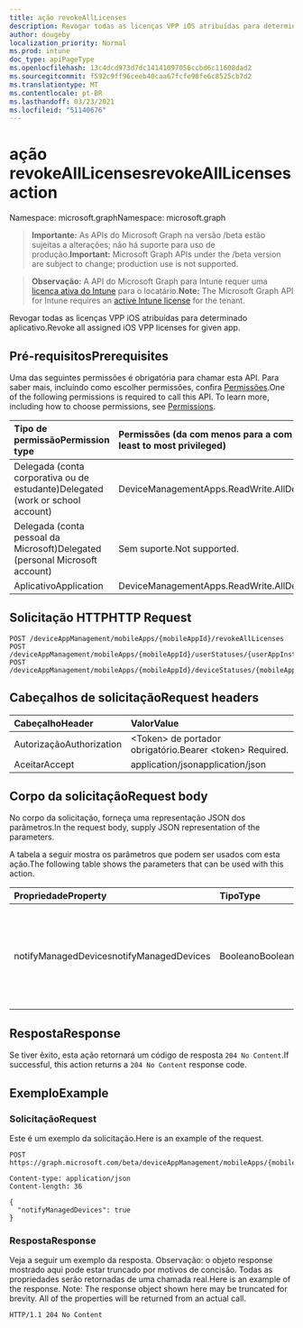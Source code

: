 ```yaml
---
title: ação revokeAllLicenses
description: Revogar todas as licenças VPP iOS atribuídas para determinado aplicativo.
author: dougeby
localization_priority: Normal
ms.prod: intune
doc_type: apiPageType
ms.openlocfilehash: 13c4dcd973d7dc14141097056ccbd6c11608dad2
ms.sourcegitcommit: f592c9ff96ceeb40caa67fcfe90fe6c8525cb7d2
ms.translationtype: MT
ms.contentlocale: pt-BR
ms.lasthandoff: 03/23/2021
ms.locfileid: "51140676"
---
```

# <a name="revokealllicenses-action"></a><span data-ttu-id="fa4e8-103">ação revokeAllLicenses</span><span class="sxs-lookup"><span data-stu-id="fa4e8-103">revokeAllLicenses action</span></span>

<span data-ttu-id="fa4e8-104">Namespace: microsoft.graph</span><span class="sxs-lookup"><span data-stu-id="fa4e8-104">Namespace: microsoft.graph</span></span>

> <span data-ttu-id="fa4e8-105">**Importante:** As APIs do Microsoft Graph na versão /beta estão sujeitas a alterações; não há suporte para uso de produção.</span><span class="sxs-lookup"><span data-stu-id="fa4e8-105">**Important:** Microsoft Graph APIs under the /beta version are subject to change; production use is not supported.</span></span>

> <span data-ttu-id="fa4e8-106">**Observação:** A API do Microsoft Graph para Intune requer uma [licença ativa do Intune](https://go.microsoft.com/fwlink/?linkid=839381) para o locatário.</span><span class="sxs-lookup"><span data-stu-id="fa4e8-106">**Note:** The Microsoft Graph API for Intune requires an [active Intune license](https://go.microsoft.com/fwlink/?linkid=839381) for the tenant.</span></span>

<span data-ttu-id="fa4e8-107">Revogar todas as licenças VPP iOS atribuídas para determinado aplicativo.</span><span class="sxs-lookup"><span data-stu-id="fa4e8-107">Revoke all assigned iOS VPP licenses for given app.</span></span>

## <a name="prerequisites"></a><span data-ttu-id="fa4e8-108">Pré-requisitos</span><span class="sxs-lookup"><span data-stu-id="fa4e8-108">Prerequisites</span></span>
<span data-ttu-id="fa4e8-p101">Uma das seguintes permissões é obrigatória para chamar esta API. Para saber mais, incluindo como escolher permissões, confira [Permissões](/graph/permissions-reference).</span><span class="sxs-lookup"><span data-stu-id="fa4e8-p101">One of the following permissions is required to call this API. To learn more, including how to choose permissions, see [Permissions](/graph/permissions-reference).</span></span>

|<span data-ttu-id="fa4e8-111">Tipo de permissão</span><span class="sxs-lookup"><span data-stu-id="fa4e8-111">Permission type</span></span>|<span data-ttu-id="fa4e8-112">Permissões (da com menos para a com mais privilégios)</span><span class="sxs-lookup"><span data-stu-id="fa4e8-112">Permissions (from least to most privileged)</span></span>|
|:---|:---|
|<span data-ttu-id="fa4e8-113">Delegada (conta corporativa ou de estudante)</span><span class="sxs-lookup"><span data-stu-id="fa4e8-113">Delegated (work or school account)</span></span>|<span data-ttu-id="fa4e8-114">DeviceManagementApps.ReadWrite.All</span><span class="sxs-lookup"><span data-stu-id="fa4e8-114">DeviceManagementApps.ReadWrite.All</span></span>|
|<span data-ttu-id="fa4e8-115">Delegada (conta pessoal da Microsoft)</span><span class="sxs-lookup"><span data-stu-id="fa4e8-115">Delegated (personal Microsoft account)</span></span>|<span data-ttu-id="fa4e8-116">Sem suporte.</span><span class="sxs-lookup"><span data-stu-id="fa4e8-116">Not supported.</span></span>|
|<span data-ttu-id="fa4e8-117">Aplicativo</span><span class="sxs-lookup"><span data-stu-id="fa4e8-117">Application</span></span>|<span data-ttu-id="fa4e8-118">DeviceManagementApps.ReadWrite.All</span><span class="sxs-lookup"><span data-stu-id="fa4e8-118">DeviceManagementApps.ReadWrite.All</span></span>|

## <a name="http-request"></a><span data-ttu-id="fa4e8-119">Solicitação HTTP</span><span class="sxs-lookup"><span data-stu-id="fa4e8-119">HTTP Request</span></span>
<!-- {
  "blockType": "ignored"
}
-->
``` http
POST /deviceAppManagement/mobileApps/{mobileAppId}/revokeAllLicenses
POST /deviceAppManagement/mobileApps/{mobileAppId}/userStatuses/{userAppInstallStatusId}/app/revokeAllLicenses
POST /deviceAppManagement/mobileApps/{mobileAppId}/deviceStatuses/{mobileAppInstallStatusId}/app/revokeAllLicenses
```

## <a name="request-headers"></a><span data-ttu-id="fa4e8-120">Cabeçalhos de solicitação</span><span class="sxs-lookup"><span data-stu-id="fa4e8-120">Request headers</span></span>
|<span data-ttu-id="fa4e8-121">Cabeçalho</span><span class="sxs-lookup"><span data-stu-id="fa4e8-121">Header</span></span>|<span data-ttu-id="fa4e8-122">Valor</span><span class="sxs-lookup"><span data-stu-id="fa4e8-122">Value</span></span>|
|:---|:---|
|<span data-ttu-id="fa4e8-123">Autorização</span><span class="sxs-lookup"><span data-stu-id="fa4e8-123">Authorization</span></span>|<span data-ttu-id="fa4e8-124">&lt;Token&gt; de portador obrigatório.</span><span class="sxs-lookup"><span data-stu-id="fa4e8-124">Bearer &lt;token&gt; Required.</span></span>|
|<span data-ttu-id="fa4e8-125">Aceitar</span><span class="sxs-lookup"><span data-stu-id="fa4e8-125">Accept</span></span>|<span data-ttu-id="fa4e8-126">application/json</span><span class="sxs-lookup"><span data-stu-id="fa4e8-126">application/json</span></span>|

## <a name="request-body"></a><span data-ttu-id="fa4e8-127">Corpo da solicitação</span><span class="sxs-lookup"><span data-stu-id="fa4e8-127">Request body</span></span>
<span data-ttu-id="fa4e8-128">No corpo da solicitação, forneça uma representação JSON dos parâmetros.</span><span class="sxs-lookup"><span data-stu-id="fa4e8-128">In the request body, supply JSON representation of the parameters.</span></span>

<span data-ttu-id="fa4e8-129">A tabela a seguir mostra os parâmetros que podem ser usados com esta ação.</span><span class="sxs-lookup"><span data-stu-id="fa4e8-129">The following table shows the parameters that can be used with this action.</span></span>

|<span data-ttu-id="fa4e8-130">Propriedade</span><span class="sxs-lookup"><span data-stu-id="fa4e8-130">Property</span></span>|<span data-ttu-id="fa4e8-131">Tipo</span><span class="sxs-lookup"><span data-stu-id="fa4e8-131">Type</span></span>|<span data-ttu-id="fa4e8-132">Descrição</span><span class="sxs-lookup"><span data-stu-id="fa4e8-132">Description</span></span>|
|:---|:---|:---|
|<span data-ttu-id="fa4e8-133">notifyManagedDevices</span><span class="sxs-lookup"><span data-stu-id="fa4e8-133">notifyManagedDevices</span></span>|<span data-ttu-id="fa4e8-134">Booleano</span><span class="sxs-lookup"><span data-stu-id="fa4e8-134">Boolean</span></span>|<span data-ttu-id="fa4e8-135">Boolean que indica se a notificação de revogação deve ser enviada ao dispositivo</span><span class="sxs-lookup"><span data-stu-id="fa4e8-135">Boolean that indicates if revoke notification should be sent to device</span></span>|



## <a name="response"></a><span data-ttu-id="fa4e8-136">Resposta</span><span class="sxs-lookup"><span data-stu-id="fa4e8-136">Response</span></span>
<span data-ttu-id="fa4e8-137">Se tiver êxito, esta ação retornará um código de resposta `204 No Content`.</span><span class="sxs-lookup"><span data-stu-id="fa4e8-137">If successful, this action returns a `204 No Content` response code.</span></span>

## <a name="example"></a><span data-ttu-id="fa4e8-138">Exemplo</span><span class="sxs-lookup"><span data-stu-id="fa4e8-138">Example</span></span>

### <a name="request"></a><span data-ttu-id="fa4e8-139">Solicitação</span><span class="sxs-lookup"><span data-stu-id="fa4e8-139">Request</span></span>
<span data-ttu-id="fa4e8-140">Este é um exemplo da solicitação.</span><span class="sxs-lookup"><span data-stu-id="fa4e8-140">Here is an example of the request.</span></span>
``` http
POST https://graph.microsoft.com/beta/deviceAppManagement/mobileApps/{mobileAppId}/revokeAllLicenses

Content-type: application/json
Content-length: 36

{
  "notifyManagedDevices": true
}
```

### <a name="response"></a><span data-ttu-id="fa4e8-141">Resposta</span><span class="sxs-lookup"><span data-stu-id="fa4e8-141">Response</span></span>
<span data-ttu-id="fa4e8-p102">Veja a seguir um exemplo da resposta. Observação: o objeto response mostrado aqui pode estar truncado por motivos de concisão. Todas as propriedades serão retornadas de uma chamada real.</span><span class="sxs-lookup"><span data-stu-id="fa4e8-p102">Here is an example of the response. Note: The response object shown here may be truncated for brevity. All of the properties will be returned from an actual call.</span></span>
``` http
HTTP/1.1 204 No Content
```





